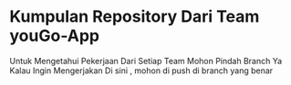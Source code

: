 # Kumpulan Repository Dari Team youGo-App

Untuk Mengetahui Pekerjaan Dari Setiap Team Mohon Pindah Branch Ya <br/>
Kalau Ingin Mengerjakan Di sini , mohon di push di branch yang benar
